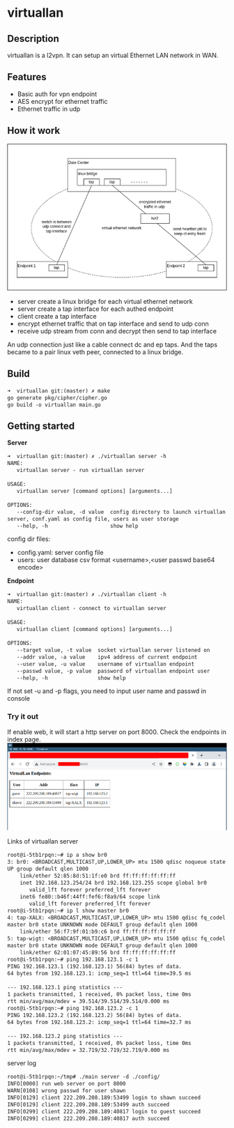 # virtuallan
## Description
virtuallan is a l2vpn. It can setup an virtual Ethernet LAN network in WAN.

## Features
* Basic auth for vpn endpoint
* AES encrypt for ethernet traffic
* Ethernet traffic in udp

## How it work
![architecture](./docs/statics/architecture.png)
* server create a linux bridge for each virtual ethernet network
* server create a tap interface for each authed endpoint
* client create a tap interface
* encrypt ethernet traffic that on tap interface and send to udp conn
* receive udp stream from conn and decrypt then send to tap interface

An udp connection just like a cable connect dc and ep taps. And the taps became to a pair linux veth peer, connected to a linux bridge.

## Build

```
➜  virtuallan git:(master) ✗ make
go generate pkg/cipher/cipher.go
go build -o virtuallan main.go
```

## Getting started

**Server**
```
➜  virtuallan git:(master) ✗ ./virtuallan server -h
NAME:
   virtuallan server - run virtuallan server

USAGE:
   virtuallan server [command options] [arguments...]

OPTIONS:
   --config-dir value, -d value  config directory to launch virtuallan server, conf.yaml as config file, users as user storage
   --help, -h                    show help
```

config dir files:
* config.yaml: server config file
* users: user database csv format \<username>,\<user passwd base64 encode>

**Endpoint**
```
➜  virtuallan git:(master) ✗ ./virtuallan client -h
NAME:
   virtuallan client - connect to virtuallan server

USAGE:
   virtuallan client [command options] [arguments...]

OPTIONS:
   --target value, -t value  socket virtuallan server listened on
   --addr value, -a value    ipv4 address of current endpoint
   --user value, -u value    username of virtuallan endpoint
   --passwd value, -p value  password of virtuallan endpoint user
   --help, -h                show help
```

If not set -u and -p flags, you need to input user name and passwd in console

### Try it out

If enable web, it will start a http server on port 8000. Check the endpoints in index page.
![monitor](./docs/statics/endpoints.png)

Links of virtuallan server
```
root@i-5tb1rpqn:~# ip a show br0
3: br0: <BROADCAST,MULTICAST,UP,LOWER_UP> mtu 1500 qdisc noqueue state UP group default qlen 1000
    link/ether 52:85:8d:51:1f:e0 brd ff:ff:ff:ff:ff:ff
    inet 192.168.123.254/24 brd 192.168.123.255 scope global br0
       valid_lft forever preferred_lft forever
    inet6 fe80::b46f:44ff:fef6:f8a9/64 scope link 
       valid_lft forever preferred_lft forever
root@i-5tb1rpqn:~# ip l show master br0
4: tap-XALX: <BROADCAST,MULTICAST,UP,LOWER_UP> mtu 1500 qdisc fq_codel master br0 state UNKNOWN mode DEFAULT group default qlen 1000
    link/ether 56:f7:9f:01:b9:c6 brd ff:ff:ff:ff:ff:ff
5: tap-wigt: <BROADCAST,MULTICAST,UP,LOWER_UP> mtu 1500 qdisc fq_codel master br0 state UNKNOWN mode DEFAULT group default qlen 1000
    link/ether 62:01:07:45:89:56 brd ff:ff:ff:ff:ff:ff
root@i-5tb1rpqn:~# ping 192.168.123.1 -c 1
PING 192.168.123.1 (192.168.123.1) 56(84) bytes of data.
64 bytes from 192.168.123.1: icmp_seq=1 ttl=64 time=39.5 ms

--- 192.168.123.1 ping statistics ---
1 packets transmitted, 1 received, 0% packet loss, time 0ms
rtt min/avg/max/mdev = 39.514/39.514/39.514/0.000 ms
root@i-5tb1rpqn:~# ping 192.168.123.2 -c 1
PING 192.168.123.2 (192.168.123.2) 56(84) bytes of data.
64 bytes from 192.168.123.2: icmp_seq=1 ttl=64 time=32.7 ms

--- 192.168.123.2 ping statistics ---
1 packets transmitted, 1 received, 0% packet loss, time 0ms
rtt min/avg/max/mdev = 32.719/32.719/32.719/0.000 ms
```

server log
```
root@i-5tb1rpqn:~/tmp# ./main server -d ./config/
INFO[0000] run web server on port 8000                  
WARN[0108] wrong passwd for user shawn                  
INFO[0129] client 222.209.208.189:53499 login to shawn succeed 
INFO[0129] client 222.209.208.189:53499 auth succeed    
INFO[0299] client 222.209.208.189:40817 login to guest succeed 
INFO[0299] client 222.209.208.189:40817 auth succeed
```